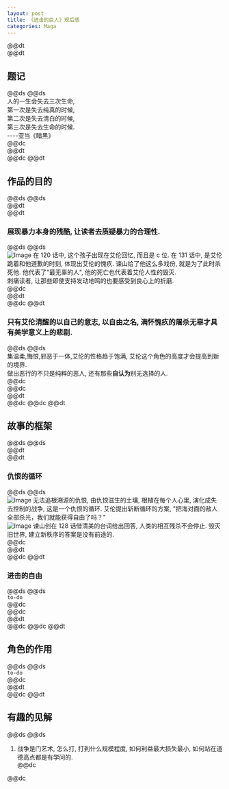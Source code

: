 ```yaml
---  
layout: post  
title: 《进击的巨人》观后感  
categories: Maga  
---  
```

@@dt  
@@dt
## 题记  
@@ds
@@ds  
人的一生会失去三次生命,  
第一次是失去纯真的时候,  
第二次是失去清白的时候,  
第三次是失去生命的时候.  
----亚当《暗黑》  
@@dc  
@@dt  
@@dc
@@dt
## 作品的目的  
@@ds
@@ds  
@@dt  
@@dt
### 展现暴力本身的残酷, 让读者去质疑暴力的合理性.  
@@ds
@@ds  
![Image](https://s3.jpg.cm/2020/08/15/uPlQE.png)
在 120 话中, 这个孩子出现在艾伦回忆, 而且是 c 位. 在 131 话中, 是艾伦跪着和他道歉的时刻, 体现出艾伦的愧疚. 谏山给了他这么多戏份, 就是为了此时杀死他. 他代表了"最无辜的人", 他的死亡也代表着艾伦人性的毁灭.  
刺痛读者, 让那些即使支持发动地鸣的也要感受到良心上的折磨.  
@@dc  
@@dt  
@@dc
@@dt
### 只有艾伦清醒的以自己的意志, 以自由之名, 满怀愧疚的屠杀无辜才具有美学意义上的悲剧.  
@@ds
@@ds  
集温柔,悔恨,邪恶于一体,艾伦的性格趋于饱满, 艾伦这个角色的高度才会提高到新的境界.  
做出恶行的不只是纯粹的恶人, 还有那些**自认为**别无选择的人.  
@@dc  
@@dc  
@@dt  
@@dc
@@dc
@@dt
## 故事的框架  
@@ds
@@ds  
@@dt  
@@dt
### 仇恨的循环  
@@ds
@@ds  
![Image](https://s3.jpg.cm/2020/08/15/uPQm6.png)
无法追根溯源的仇恨, 由仇恨滋生的土壤, 根植在每个人心里, 演化成失去控制的战争, 这是一个仇恨的循环. 艾伦提出斩断循环的方案, "把海对面的敌人全部杀光，我们就能获得自由了吗？"  
![Image](https://s3.jpg.cm/2020/08/15/uPd9T.png)
谏山创在 128 话借清美的台词给出回答, 人类的相互残杀不会停止. 毁灭旧世界, 建立新秩序的答案是没有前途的.  
@@dc  
@@dt  
@@dc
@@dt
### 进击的自由  
@@ds
@@ds  
`to-do`  
@@dc  
@@dc  
@@dt  
@@dc
@@dc
@@dt
## 角色的作用
@@ds
@@ds  
`to-do`  
@@dc  
@@dt  
@@dc
@@dt
## 有趣的见解
@@ds
@@ds  
1. 战争是门艺术, 怎么打, 打到什么规模程度, 如何利益最大损失最小, 如何站在道德高点都是有学问的.  
@@dc  

@@dc
